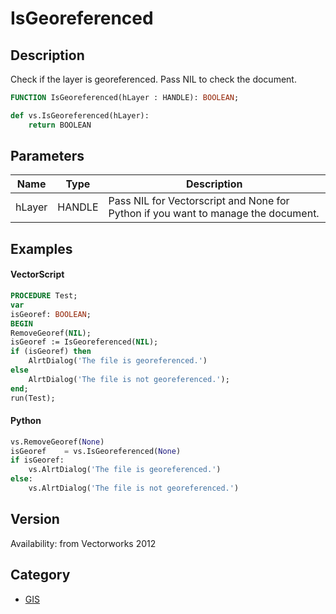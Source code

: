 # IsGeoreferenced

## Description
Check if the layer is georeferenced. Pass NIL to check the document.

```pascal
FUNCTION IsGeoreferenced(hLayer : HANDLE): BOOLEAN;
```

```python
def vs.IsGeoreferenced(hLayer):
    return BOOLEAN
```

## Parameters
|Name|Type|Description|
|---|---|---|
|hLayer|HANDLE|Pass NIL for Vectorscript and None for Python if you want to manage the document.|

## Examples
#### VectorScript ####
```pascal
PROCEDURE Test;
var
isGeoref: BOOLEAN;
BEGIN
RemoveGeoref(NIL);
isGeoref := IsGeoreferenced(NIL);
if (isGeoref) then 
	AlrtDialog('The file is georeferenced.')
else
	AlrtDialog('The file is not georeferenced.');
end;
run(Test);
```
#### Python ####
```python
vs.RemoveGeoref(None)
isGeoref	= vs.IsGeoreferenced(None)
if isGeoref:
	vs.AlrtDialog('The file is georeferenced.')
else:
	vs.AlrtDialog('The file is not georeferenced.')
```

## Version
Availability: from Vectorworks 2012

## Category
* [GIS](../Categories/GIS.md)
